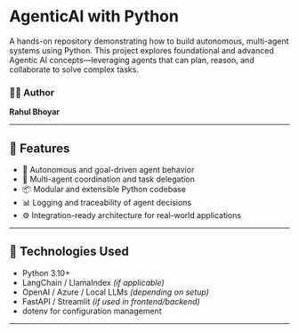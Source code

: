 # AgenticAI with Python

A hands-on repository demonstrating how to build autonomous, multi-agent systems using Python. This project explores foundational and advanced Agentic AI concepts—leveraging agents that can plan, reason, and collaborate to solve complex tasks.

### 👨‍💻 Author

**Rahul Bhoyar**

---

## 🚀 Features

* 🧠 Autonomous and goal-driven agent behavior
* 🔄 Multi-agent coordination and task delegation
* 📦 Modular and extensible Python codebase
* 📊 Logging and traceability of agent decisions
* ⚙️ Integration-ready architecture for real-world applications

---

## 🧰 Technologies Used

* Python 3.10+
* LangChain / LlamaIndex *(if applicable)*
* OpenAI / Azure / Local LLMs *(depending on setup)*
* FastAPI / Streamlit *(if used in frontend/backend)*
* dotenv for configuration management

---

